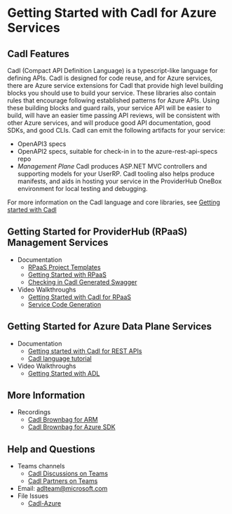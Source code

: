 # Getting Started with Cadl for Azure Services

## Cadl Features

Cadl (Compact API Definition Language) is a typescript-like language for defining APIs. Cadl is designed for code reuse,
and for Azure services, there are Azure service extensions for Cadl that provide high level building blocks you should use to build
your service. These libraries also contain rules that encourage following established patterns for Azure APIs. Using these building blocks
and guard rails, your service API will be easier to build, will have an easier time passing API reviews, will be consistent with other Azure
services, and will produce good API documentation, good SDKs, and good CLIs.
Cadl can emit the following artifacts for your service:

- OpenAPI3 specs
- OpenAPI2 specs, suitable for check-in in to the azure-rest-api-specs repo
- _Management Plane_ Cadl produces ASP.NET MVC controllers and supporting models for your UserRP. Cadl tooling also helps produce manifests, and aids in hosting your service in the ProviderHub OneBox environment for local testing and debugging.

For more information on the Cadl language and core libraries, see [Getting started with Cadl](https://github.com/microsoft/cadl/blob/main/docs/tutorial.md)

## Getting Started for ProviderHub (RPaaS) Management Services

- Documentation
  - [RPaaS Project Templates](https://github.com/Azure/cadl-azure/blob/main/packages/cadl-rpaas-templates/README.md)
  - [Getting Started with RPaaS](https://aka.ms/cadl/rpass-start)
  - [Checking in Cadl Generated Swagger](https://github.com/Azure/cadl-azure/blob/main/docs/checking-in-swagger-guide.md)
- Video Walkthroughs
  - [Getting Started with Cadl for RPaaS](https://microsoft.sharepoint.com/:v:/t/AzureDeveloperExperience/EYTV39X351FAlHb8tIPHdCgB1zgVDUGfcCE2mOoQAlVAcw?e=0D1IIW)
  - [Service Code Generation](https://microsoft.sharepoint.com/:v:/t/AzureDeveloperExperience/EUqfqSySRipChjKAciFLHfMBXHnjti49ZTrLKvHW0UWL-Q?e=EDtBNk)

## Getting Started for Azure Data Plane Services

- Documentation
  - [Getting started with Cadl for REST APIs](https://github.com/microsoft/cadl/blob/main/README.md#getting-started)
  - [Cadl language tutorial](https://github.com/microsoft/cadl/blob/main/docs/tutorial.md)
- Video Walkthroughs
  - [Getting Started with ADL](https://microsoft.sharepoint.com/:v:/t/AzureDeveloperExperience/EaWkjLRlTG1JuZCOZFajxZABYZHF1GR4nygOIn-uOnRrWQ?e=huFQVZ)

## More Information

- Recordings
  - [Cadl Brownbag for ARM](https://microsoft-my.sharepoint.com/:v:/p/markcowl/EQcfmjJ4MXhDmwqfo_e5KNcBvayWd63KwK-WJNPykZC88Q)
  - [Cadl Brownbag for Azure SDK](https://microsoft-my.sharepoint.com/:v:/r/personal/scotk_microsoft_com/Documents/Recordings/Lunch%20Learning%20Series%20_%20Mark%20Cowlishaw%20-%20CADL%20Walkthrough-20211117_120334-Meeting%20Recording.mp4?csf=1&web=1&e=27IgaX)

## Help and Questions

- Teams channels
  - [Cadl Discussions on Teams](https://teams.microsoft.com/l/channel/19%3a906c1efbbec54dc8949ac736633e6bdf%40thread.skype/Cadl%2520Discussion?groupId=3e17dcb0-4257-4a30-b843-77f47f1d4121&tenantId=72f988bf-86f1-41af-91ab-2d7cd011db47)
  - [Cadl Partners on Teams](https://teams.microsoft.com/l/channel/19%3a2d4efc54d99e4d00a568da7cf0643c1b%40thread.skype/Cadl%2520Partners?groupId=3e17dcb0-4257-4a30-b843-77f47f1d4121&tenantId=72f988bf-86f1-41af-91ab-2d7cd011db47)
- Email: adlteam@microsoft.com
- File Issues
  - [Cadl-Azure](https://github.com/Azure/cadl-azure/issues)
